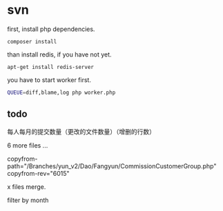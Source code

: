 svn
===============

first, install php dependencies.

```
composer install
```

than install redis, if you have not yet.

```
apt-get install redis-server
```

you have to start worker first.

```bash
QUEUE=diff,blame,log php worker.php
```

todo
-----

每人每月的提交数量（更改的文件数量）（增删的行数）

6 more files ...

copyfrom-path="/Branches/yun_v2/Dao/Fangyun/CommissionCustomerGroup.php"
   copyfrom-rev="6015"

x files merge.

filter by month
